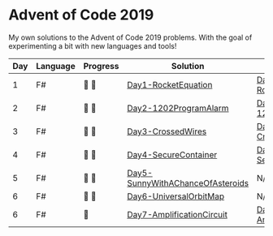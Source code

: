 # Advent of Code 2019

My own solutions to the Advent of Code 2019 problems.
With the goal of experimenting a bit with new languages and tools!

| Day | Language | Progress        | Solution | Test |
| --- | -------- | --------        | -------- | ---- |
|  1  | F#       | :star2: :star2: | [Day1-RocketEquation](https://github.com/Lerke/AdventOfCode2019/tree/master/Day1-RocketEquation) | [Day1-RocketEquation.Tests](https://github.com/Lerke/AdventOfCode2019/tree/master/Day1-RocketEquation.Tests) |
|  2  | F#       | :star2: :star2: | [Day2-1202ProgramAlarm](https://github.com/Lerke/AdventOfCode2019/tree/master/Day2-1202ProgramAlarm)       | [Day2-1202ProgramAlarm.Tests](https://github.com/Lerke/AdventOfCode2019/tree/master/Day2-1202ProgramAlarm.Tests)   |
|  3  | F#       | :star2: :star2: | [Day3-CrossedWires](https://github.com/Lerke/AdventOfCode2019/tree/master/Day3-CrossedWires)       | [Day3-CrossedWires.Tests](https://github.com/Lerke/AdventOfCode2019/tree/master/Day3-CrossedWires.Tests)   |
|  4  | F#       | :star2: :star2: | [Day4-SecureContainer](https://github.com/Lerke/AdventOfCode2019/tree/master/Day4-SecureContainer) | [Day4-SecureContainer.Tests](https://github.com/Lerke/AdventOfCode2019/tree/master/Day4-SecureContainer.Tests) |
|  5  | F#       | :star2: :star2: | [Day5-SunnyWithAChanceOfAsteroids](https://github.com/Lerke/AdventOfCode2019/tree/master/Day5-SunnyWithAChanceOfAsteroids) | N/A |
|  6  | F#       | :star2: :star2: | [Day6-UniversalOrbitMap](https://github.com/Lerke/AdventOfCode2019/tree/master/Day6-UniversalOrbitMap) | N/A |
|  6  | F#       | :star2: | [Day7-AmplificationCircuit](https://github.com/Lerke/AdventOfCode2019/tree/master/Day6-UniversalOrbitMap) | [Day7-AmplificationCircuit.Tests](https://github.com/Lerke/AdventOfCode2019/tree/master/Day6-UniversalOrbitMap.Tests) |
